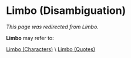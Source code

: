 # Limbo (Disambiguation)
*This page was redirected from Limbo.*

**Limbo** may refer to:

[Limbo (Characters)](/characters/limbo-characters.md) \\
[Limbo (Quotes)](/quotes/limbo-quotes.md)
